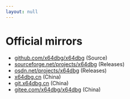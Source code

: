 ```yaml
---
layout: null
---
```


# Official mirrors

- [github.com/x64dbg/x64dbg](https://github.com/x64dbg/x64dbg) (Source)
- [sourceforge.net/projects/x64dbg](https://sourceforge.net/projects/x64dbg) (Releases)
- [osdn.net/projects/x64dbg](https://osdn.net/projects/x64dbg) (Releases)
- [x64dbg.cn](https://x64dbg.cn) (China)
- [git.x64dbg.cn](https://git.x64dbg.cn) (China)
- [gitee.com/x64dbg/x64dbg](https://gitee.com/x64dbg/x64dbg) (China)
